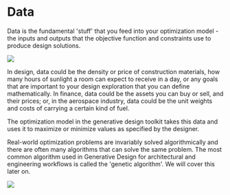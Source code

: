 # Data

Data is the fundamental 'stuff' that you feed into your optimization model - the inputs and outputs that the objective function and constraints use to produce design solutions.

![](../../.gitbook/assets/data.png)

In design, data could be the density or price of construction materials, how many hours of sunlight a room can expect to receive in a day, or any goals that are important to your design exploration that you can define mathematically. In finance, data could be the assets you can buy or sell, and their prices; or, in the aerospace industry, data could be the unit weights and costs of carrying a certain kind of fuel. 

The optimization model in the generative design toolkit takes this data and uses it to maximize or minimize values as specified by the designer.

Real-world optimization problems are invariably solved algorithmically and there are often many algorithms that can solve the same problem. The most common algorithm used in Generative Design for architectural and engineering workflows is called the 'genetic algorithm'. We will cover this later on. 

![](../../.gitbook/assets/data2.png)

